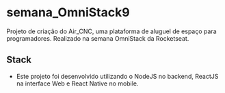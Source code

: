 # semana_OmniStack9
Projeto de criação do Air_CNC, uma plataforma de aluguel de espaço para programadores. 
Realizado na semana OmniStack da Rocketseat.

## Stack
  - Este projeto foi desenvolvido utilizando o NodeJS no backend, ReactJS na interface Web e React Native no mobile.
